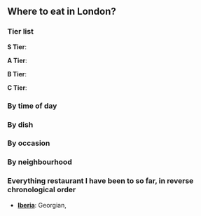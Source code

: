 ## Where to eat in London?



### Tier list

**S Tier**: 

**A Tier**: 

**B Tier**:

**C Tier**:


### By time of day


### By dish


### By occasion


### By neighbourhood




### Everything restaurant I have been to so far, in reverse chronological order

- **[Iberia](https://iberiarestaurant.co.uk/pimlicomenu.html)**: Georgian, 



